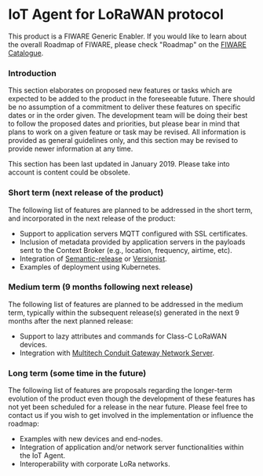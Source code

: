 # IoT Agent for LoRaWAN protocol

This product is a FIWARE Generic Enabler. If you would like to learn about the overall Roadmap of FIWARE, please check "Roadmap" on the [FIWARE Catalogue](https://www.fiware.org/developers/catalogue/).

### Introduction

This section elaborates on proposed new features or tasks which are expected to be added to the product in the foreseeable future.  There should be no assumption of a commitment to deliver these features on specific dates or in the order given. The development team will be doing their best to follow the proposed dates and priorities, but please bear in mind that plans to work on a given feature or task may be revised.  All information is provided as general guidelines only,  and this section may be revised to provide newer information at any time.

This section has been last updated in January 2019. Please take into account is content could be obsolete.

### Short term (next release of the product)

The following list of features are planned to be addressed in the short term, and incorporated in the next release of the product:
- Support to application servers MQTT configured with SSL certificates.
- Inclusion of metadata provided by application servers in the payloads sent to the Context Broker (e.g., location, frequency, airtime, etc).
- Integration of [Semantic-release](https://github.com/semantic-release/semantic-release) or [Versionist](https://www.npmjs.com/package/versionist).
- Examples of deployment using Kubernetes.

### Medium term (9 months following next release)

The following list of features are planned to be addressed in the medium term, typically within the subsequent release(s) generated in the next 9 months after the next planned release:
- Support to lazy attributes and commands for Class-C LoRaWAN devices.
- Integration with [Multitech Conduit Gateway Network Server](http://www.multitech.net/developer/software/lora/lora-network-server/).

### Long term (some time in the future)

The following list of features are proposals regarding the longer-term evolution of the product even though the development of these features has not yet been scheduled for a release in the near future.  Please feel free to contact us if you wish to get involved in the implementation or influence the roadmap:
- Examples with new devices and end-nodes.
- Integration of application and/or network server functionalities within the IoT Agent.
- Interoperability with corporate LoRa networks.